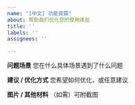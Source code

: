 ```yaml
---
name: "[中文] 功能提需"
about: 帮助我们优化您的使用体验
title: ''
labels: ''
assignees: ''

---
```


**问题场景**
您在什么具体场景遇到了什么问题

**建议 / 优化方式**
您希望如何优化，或任意建议

**图片 / 其他材料**
（如需）可附截图
